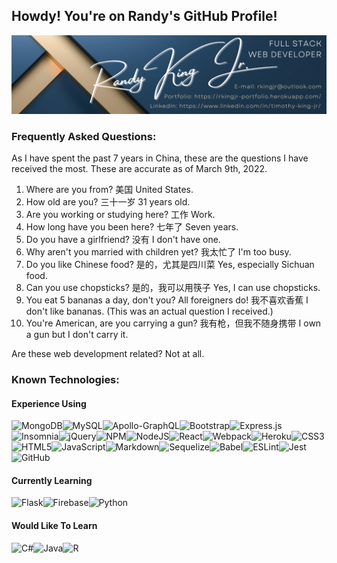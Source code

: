 ## Howdy! You're on Randy's GitHub Profile!
![GitHub Profile Banner](./Images/github_banner.png)
### Frequently Asked Questions:

As I have spent the past 7 years in China, these are the questions I have received the most. These are accurate as of March 9th, 2022.

1. Where are you from? 美国 United States.
2. How old are you? 三十一岁 31 years old.
3. Are you working or studying here? 工作 Work.
4. How long have you been here? 七年了 Seven years.
5. Do you have a girlfriend? 没有 I don't have one.
6. Why aren't you married with children yet? 我太忙了 I'm too busy.
7. Do you like Chinese food? 是的，尤其是四川菜 Yes, especially Sichuan food.
8. Can you use chopsticks? 是的，我可以用筷子 Yes, I can use chopsticks.
9.  You eat 5 bananas a day, don't you? All foreigners do! 我不喜欢香蕉 I don't like bananas. (This was an actual question I received.)
10. You're American, are you carrying a gun? 我有枪，但我不随身携带 I own a gun but I don't carry it.

Are these web development related? Not at all.

### Known Technologies:
#### Experience Using
![MongoDB](https://img.shields.io/badge/MongoDB-%234ea94b.svg?style=for-the-badge&logo=mongodb&logoColor=white)![MySQL](https://img.shields.io/badge/mysql-%2300f.svg?style=for-the-badge&logo=mysql&logoColor=white)![Apollo-GraphQL](https://img.shields.io/badge/-ApolloGraphQL-311C87?style=for-the-badge&logo=apollo-graphql)![Bootstrap](https://img.shields.io/badge/bootstrap-%23563D7C.svg?style=for-the-badge&logo=bootstrap&logoColor=white)![Express.js](https://img.shields.io/badge/express.js-%23404d59.svg?style=for-the-badge&logo=express&logoColor=%2361DAFB)![Insomnia](https://img.shields.io/badge/Insomnia-black?style=for-the-badge&logo=insomnia&logoColor=5849BE)![jQuery](https://img.shields.io/badge/jquery-%230769AD.svg?style=for-the-badge&logo=jquery&logoColor=white)![NPM](https://img.shields.io/badge/NPM-%23000000.svg?style=for-the-badge&logo=npm&logoColor=white)![NodeJS](https://img.shields.io/badge/node.js-6DA55F?style=for-the-badge&logo=node.js&logoColor=white)![React](https://img.shields.io/badge/react-%2320232a.svg?style=for-the-badge&logo=react&logoColor=%2361DAFB)![Webpack](https://img.shields.io/badge/webpack-%238DD6F9.svg?style=for-the-badge&logo=webpack&logoColor=black)![Heroku](https://img.shields.io/badge/heroku-%23430098.svg?style=for-the-badge&logo=heroku&logoColor=white)![CSS3](https://img.shields.io/badge/css3-%231572B6.svg?style=for-the-badge&logo=css3&logoColor=white)![HTML5](https://img.shields.io/badge/html5-%23E34F26.svg?style=for-the-badge&logo=html5&logoColor=white)![JavaScript](https://img.shields.io/badge/javascript-%23323330.svg?style=for-the-badge&logo=javascript&logoColor=%23F7DF1E)![Markdown](https://img.shields.io/badge/markdown-%23000000.svg?style=for-the-badge&logo=markdown&logoColor=white)![Sequelize](https://img.shields.io/badge/Sequelize-52B0E7?style=for-the-badge&logo=Sequelize&logoColor=white)![Babel](https://img.shields.io/badge/Babel-F9DC3e?style=for-the-badge&logo=babel&logoColor=black)![ESLint](https://img.shields.io/badge/ESLint-4B3263?style=for-the-badge&logo=eslint&logoColor=white)![Jest](https://img.shields.io/badge/-jest-%23C21325?style=for-the-badge&logo=jest&logoColor=white)![GitHub](https://img.shields.io/badge/github-%23121011.svg?style=for-the-badge&logo=github&logoColor=white)

#### Currently Learning
![Flask](https://img.shields.io/badge/flask-%23000.svg?style=for-the-badge&logo=flask&logoColor=white)![Firebase](https://img.shields.io/badge/firebase-%23039BE5.svg?style=for-the-badge&logo=firebase)![Python](https://img.shields.io/badge/python-3670A0?style=for-the-badge&logo=python&logoColor=ffdd54)

#### Would Like To Learn
![C#](https://img.shields.io/badge/c%23-%23239120.svg?style=for-the-badge&logo=c-sharp&logoColor=white)![Java](https://img.shields.io/badge/java-%23ED8B00.svg?style=for-the-badge&logo=java&logoColor=white)![R](https://img.shields.io/badge/r-%23276DC3.svg?style=for-the-badge&logo=r&logoColor=white)
